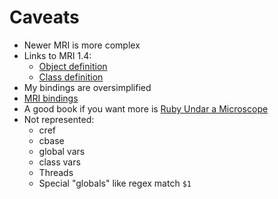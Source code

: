 Caveats
=======

* Newer MRI is more complex
* Links to MRI 1.4:
  * [Object definition](https://github.com/ruby/ruby/blob/ruby_1_4/ruby.h#L216-L224)
  * [Class definition](https://github.com/ruby/ruby/blob/ruby_1_4/ruby.h#L226-L231)
* My bindings are oversimplified
* [MRI bindings](https://github.com/ruby/ruby/blob/b3177141bffd8c9362f546767220091402f39607/vm.c#L1535)
* A good book if you want more is
  [Ruby Undar a Microscope](http://www.amazon.com/dp/1593275277)
* Not represented:
  * cref
  * cbase
  * global vars
  * class vars
  * Threads
  * Special "globals" like regex match `$1`
